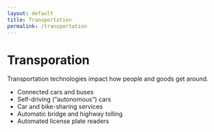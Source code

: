 ```yaml
---
layout: default
title: Transportation
permalink: /transportation
---
```

# Transporation

Transportation technologies impact how people and goods get around.

* Connected cars and buses
* Self-driving (“autonomous”) cars
* Car and bike-sharing services
* Automatic bridge and highway tolling
* Automated license plate readers